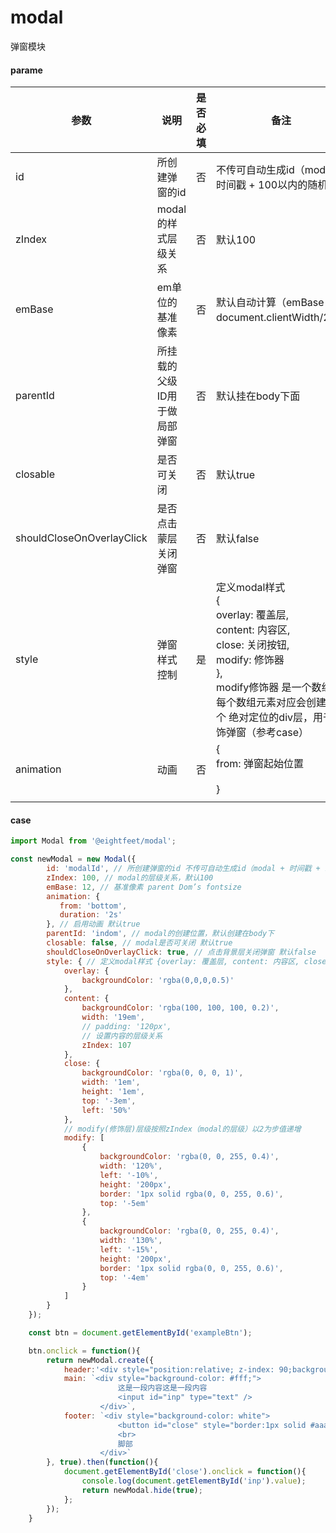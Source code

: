 # modal

弹窗模块

#### parame

| 参数                      | 说明                         | 是否必填 | 备注                                                         | 类型    |
| ------------------------- | ---------------------------- | -------- | ------------------------------------------------------------ | ------- |
| id                        | 所创建弹窗的id               | 否       | 不传可自动生成id（modal + 时间戳 + 100以内的随机数）         | String  |
| zIndex                    | modal的样式层级关系          | 否       | 默认100                                                      | Number  |
| emBase                    | em单位的基准像素             | 否       | 默认自动计算（emBase = document.clientWidth/24）             | Number  |
| parentId                  | 所挂载的父级ID用于做局部弹窗 | 否       | 默认挂在body下面                                             | String  |
| closable                  | 是否可关闭                   | 否       | 默认true                                                     | Boolean |
| shouldCloseOnOverlayClick | 是否点击蒙层关闭弹窗         | 否       | 默认false                                                    | Boolean |
| style                     | 弹窗样式控制                 | 是       | 定义modal样式<br /> {<br />    overlay: 覆盖层, <br />    content: 内容区, <br />    close: 关闭按钮, <br />    modify: 修饰器<br />}, <br />modify修饰器 是一个数组，每个数组元素对应会创建一个 绝对定位的div层，用于修饰弹窗（参考case） | Object  |
| animation                 | 动画                         | 否       | {<br />    from: 弹窗起始位置<br /><br />}                   | Object  |
|                           |                              |          |                                                              |         |



#### case

```javascript
import Modal from '@eightfeet/modal';

const newModal = new Modal({
        id: 'modalId', // 所创建弹窗的id 不传可自动生成id（modal + 时间戳 + 100以内的随机数）
        zIndex: 100, // modal的层级关系，默认100
        emBase: 12, // 基准像素 parent Dom’s fontsize
        animation: {
           from: 'bottom',
           duration: '2s'
        }, // 启用动画 默认true
        parentId: 'indom', // modal的创建位置，默认创建在body下
        closable: false, // modal是否可关闭 默认true
        shouldCloseOnOverlayClick: true, // 点击背景层关闭弹窗 默认false
        style: { // 定义modal样式 {overlay: 覆盖层, content: 内容区, close: 关闭按钮} 
            overlay: {
                backgroundColor: 'rgba(0,0,0,0.5)'
            },
            content: {
                backgroundColor: 'rgba(100, 100, 100, 0.2)',
                width: '19em',
                // padding: '120px',
                // 设置内容的层级关系
                zIndex: 107
            },
            close: {
                backgroundColor: 'rgba(0, 0, 0, 1)',
                width: '1em',
                height: '1em',
                top: '-3em',
                left: '50%'
            },
            // modify(修饰层)层级按照zIndex（modal的层级）以2为步值递增
            modify: [
                {
                    backgroundColor: 'rgba(0, 0, 255, 0.4)',
                    width: '120%',
                    left: '-10%',
                    height: '200px',
                    border: '1px solid rgba(0, 0, 255, 0.6)',
                    top: '-5em'
                },
                {
                    backgroundColor: 'rgba(0, 0, 255, 0.4)',
                    width: '130%',
                    left: '-15%',
                    height: '200px',
                    border: '1px solid rgba(0, 0, 255, 0.6)',
                    top: '-4em'
                }
            ]
        }
    });

    const btn = document.getElementById('exampleBtn');

    btn.onclick = function(){ 
        return newModal.create({
            header:'<div style="position:relative; z-index: 90;background-color: yellow;">头部</div>',
            main: `<div style="background-color: #fff;">
                        这是一段内容这是一段内容
                        <input id="inp" type="text" />
                    </div>`,
            footer: `<div style="background-color: white">
                        <button id="close" style="border:1px solid #aaa; padding: 1em">确定</button>
                        <br>
                        脚部
                    </div>`
        }, true).then(function(){
            document.getElementById('close').onclick = function(){
                console.log(document.getElementById('inp').value);
                return newModal.hide(true);
            };
        });
    }
    
```
